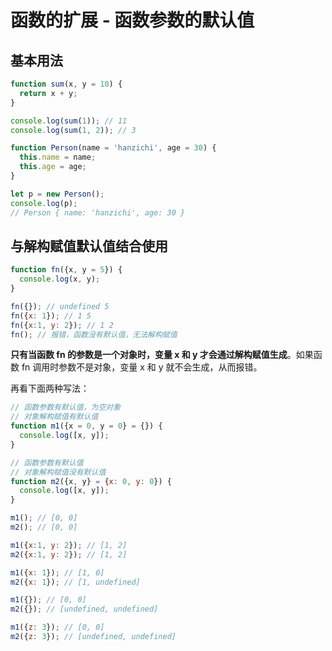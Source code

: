 # 函数的扩展 - 函数参数的默认值

## 基本用法

```javascript
function sum(x, y = 10) {
  return x + y;
}

console.log(sum(1)); // 11
console.log(sum(1, 2)); // 3

function Person(name = 'hanzichi', age = 30) {
  this.name = name;
  this.age = age;
}

let p = new Person();
console.log(p);
// Person { name: 'hanzichi', age: 30 }
```

## 与解构赋值默认值结合使用

```javascript
function fn({x, y = 5}) {
  console.log(x, y);
}

fn({}); // undefined 5
fn({x: 1}); // 1 5
fn({x:1, y: 2}); // 1 2
fn(); // 报错，函数没有默认值，无法解构赋值
```

**只有当函数 fn 的参数是一个对象时，变量 x 和 y 才会通过解构赋值生成**。如果函数 fn 调用时参数不是对象，变量 x 和 y 就不会生成，从而报错。

再看下面两种写法：

```javascript
// 函数参数有默认值，为空对象
// 对象解构赋值有默认值
function m1({x = 0, y = 0} = {}) {
  console.log([x, y]);
}

// 函数参数有默认值
// 对象解构赋值没有默认值
function m2({x, y} = {x: 0, y: 0}) {
  console.log([x, y]);
}

m1(); // [0, 0]
m2(); // [0, 0]

m1({x:1, y: 2}); // [1, 2]
m2({x:1, y: 2}); // [1, 2]

m1({x: 1}); // [1, 0]
m2({x: 1}); // [1, undefined]

m1({}); // [0, 0]
m2({}); // [undefined, undefined]

m1({z: 3}); // [0, 0]
m2({z: 3}); // [undefined, undefined]
```


